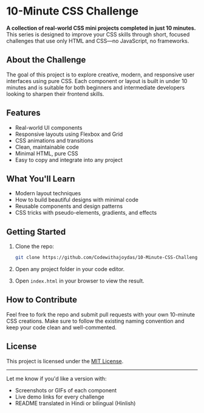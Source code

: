 
# 10-Minute CSS Challenge

**A collection of real-world CSS mini projects completed in just 10 minutes.**
This series is designed to improve your CSS skills through short, focused challenges that use only HTML and CSS—no JavaScript, no frameworks.

## About the Challenge

The goal of this project is to explore creative, modern, and responsive user interfaces using pure CSS. Each component or layout is built in under 10 minutes and is suitable for both beginners and intermediate developers looking to sharpen their frontend skills.

## Features

* Real-world UI components
* Responsive layouts using Flexbox and Grid
* CSS animations and transitions
* Clean, maintainable code
* Minimal HTML, pure CSS
* Easy to copy and integrate into any project

## What You'll Learn

* Modern layout techniques
* How to build beautiful designs with minimal code
* Reusable components and design patterns
* CSS tricks with pseudo-elements, gradients, and effects

## Getting Started

1. Clone the repo:

   ```bash
   git clone https://github.com/Codewithajoydas/10-Minute-CSS-Challenge.git
   ```
2. Open any project folder in your code editor.
3. Open `index.html` in your browser to view the result.


## How to Contribute

Feel free to fork the repo and submit pull requests with your own 10-minute CSS creations. Make sure to follow the existing naming convention and keep your code clean and well-commented.

## License

This project is licensed under the [MIT License](LICENSE).

---

Let me know if you'd like a version with:

* Screenshots or GIFs of each component
* Live demo links for every challenge
* README translated in Hindi or bilingual (Hinlish)
